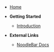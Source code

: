 - [Home](/)

- **Getting Started**
  - [Introduction](README.md)

- **External Links**
  - [NoodleBar Docs](../noodlebar/)
